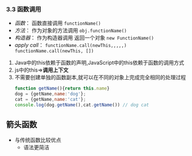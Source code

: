 ### 3.3 函数调用
+ *函数*： 函数直接调用  `functionName()`
+ *方法*： 作为对象的方法调用 `obj.functionName()`
+ *构造器*： 作为构造器调用 返回一个对象  `new FunctionName()`
+ *apply call*：  `functionName.call(newThis,,,,,)   functionName.call(newThis, [])`
 
 
 
 
 1. Java中的this依赖于函数的声明,JavaScript中的this依赖于函数的调用方式
 2. js中的this=>**调用上下文**
 3. 不需要创建单独的函数副本,就可以在不同的对象上完成完全相同的处理过程 
      ``` javascript
      function getName(){return this.name} 
      dog = {getName,name:'dog'}; 
      cat = {getName,name:'cat'}; 
      console.log(dog.getName(),cat.getName()) // dog cat
       ```


## 箭头函数
- 与传统函数比较优点
   - 语法更简洁

